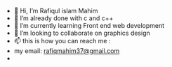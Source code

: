 - 👋 Hi, I’m Rafiqul islam Mahim
- 👀 I’m already done with c and c++
- 🌱 I’m currently learning Front end web development
- 💞️ I’m looking to collaborate on graphics design
- 📫 this is how you can reach me : 
- my email: rafiqmahim37@gmail.com
- 

<!---
TheCat1425/TheCat1425 is a ✨ special ✨ repository because its `README.md` (this file) appears on your GitHub profile.
You can click the Preview link to take a look at your changes.
--->
